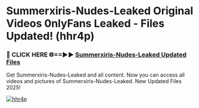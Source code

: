 # Summerxiris-Nudes-Leaked Original Videos 0nlyFans Leaked - Files Updated! (hhr4p)

<h3>🔴 CLICK HERE 🌐==►► <a href="https://tinyurl.com/yc6ubb5a" rel="nofollow">Summerxiris-Nudes-Leaked Updated Files</a></h3>

Get Summerxiris-Nudes-Leaked and all content. Now you can access all videos and pictures of Summerxiris-Nudes-Leaked. New Updated Files 2025!

[![hhr4p](https://i.imgur.com/7eu0CRL.gif)](https://tinyurl.com/yc6ubb5a)
